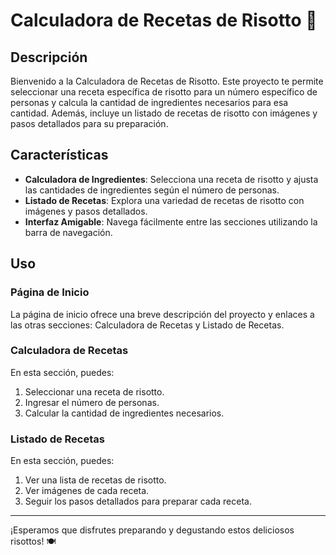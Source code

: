 # Calculadora de Recetas de Risotto 🍚

## Descripción
Bienvenido a la Calculadora de Recetas de Risotto. Este proyecto te permite seleccionar una receta específica de risotto para un número específico de personas y calcula la cantidad de ingredientes necesarios para esa cantidad. Además, incluye un listado de recetas de risotto con imágenes y pasos detallados para su preparación.

## Características
- **Calculadora de Ingredientes**: Selecciona una receta de risotto y ajusta las cantidades de ingredientes según el número de personas.
- **Listado de Recetas**: Explora una variedad de recetas de risotto con imágenes y pasos detallados.
- **Interfaz Amigable**: Navega fácilmente entre las secciones utilizando la barra de navegación.

## Uso
### Página de Inicio
La página de inicio ofrece una breve descripción del proyecto y enlaces a las otras secciones: Calculadora de Recetas y Listado de Recetas.

### Calculadora de Recetas
En esta sección, puedes:
1. Seleccionar una receta de risotto.
2. Ingresar el número de personas.
3. Calcular la cantidad de ingredientes necesarios.

### Listado de Recetas
En esta sección, puedes:
1. Ver una lista de recetas de risotto.
2. Ver imágenes de cada receta.
3. Seguir los pasos detallados para preparar cada receta.

---

¡Esperamos que disfrutes preparando y degustando estos deliciosos risottos! 🍽️
